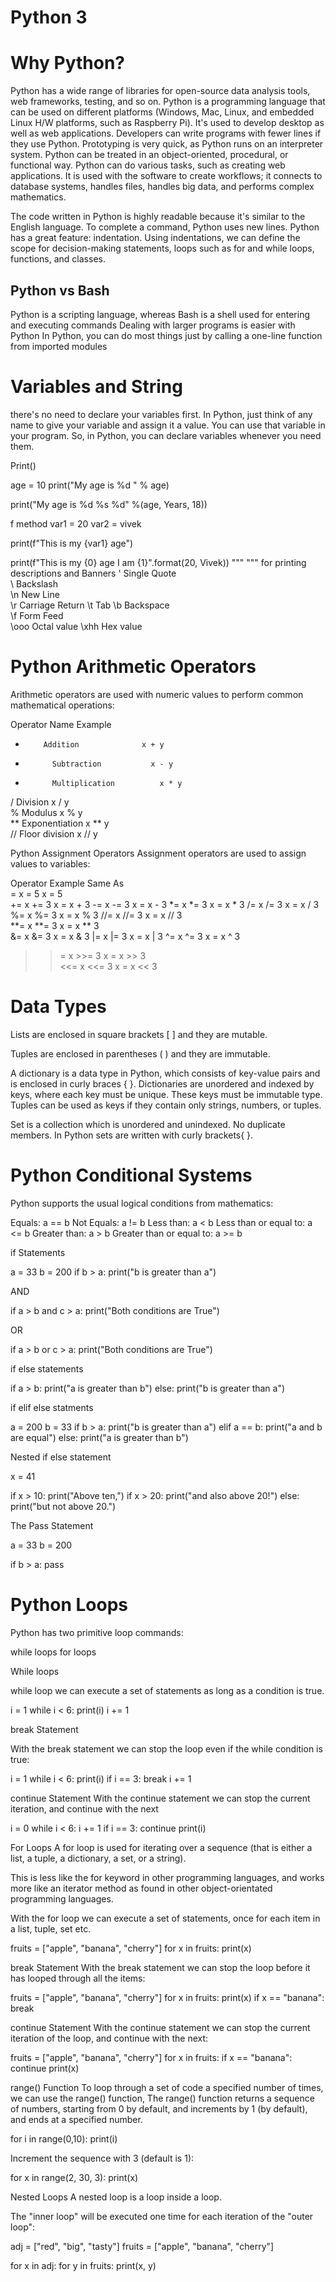 # Python 3

# Why Python?

Python has a wide range of libraries for open-source data analysis tools, web frameworks, testing, and so on. Python is a programming language that can be used on different platforms (Windows, Mac, Linux, and embedded Linux H/W platforms, such as Raspberry Pi). It's used to develop desktop as well as web applications.
Developers can write programs with fewer lines if they use Python. Prototyping is very quick, as Python runs on an interpreter system. Python can be treated in an object-oriented, procedural, or functional way.
Python can do various tasks, such as creating web applications. It is used with the software to create workflows; it connects to database systems, handles files, handles big data, and performs complex mathematics.

The code written in Python is highly readable because it's similar to the English language. To complete a command, Python uses new lines.
Python has a great feature: indentation. Using indentations, we can define the scope for decision-making statements, loops such as for and while loops, functions, and classes.

## Python vs Bash

Python is a scripting language, whereas Bash is a shell used for entering and executing commands
Dealing with larger programs is easier with Python
In Python, you can do most things just by calling a one-line function from imported modules

# Variables and String

there's no need to declare your variables first. In Python, just think of any name to give your variable and assign it a value. You can use that variable in your program. So, in Python, you can declare variables whenever you need them.

Print()

age = 10
print("My age is %d " % age)

print("My age is %d %s %d" %(age, Years, 18))

f method
var1 = 20
var2 = vivek

print(f"This is my {var1} age")

print(f"This is my {0} age I am {1}".format(20, Vivek))
"""  """ for printing descriptions and Banners
\'	Single Quote	
\\	Backslash	
\n	New Line	
\r	Carriage Return	
\t	Tab	
\b	Backspace	
\f	Form Feed	
\ooo	Octal value	
\xhh	Hex value


# Python Arithmetic Operators

Arithmetic operators are used with numeric values to perform common mathematical operations:

Operator	Name	               Example

+         Addition        	    x + y	
-	        Subtraction	          x - y	
*       	Multiplication   	    x * y	
/	        Division	            x / y	
%	        Modulus         	    x % y	
**	      Exponentiation	      x ** y	
//	      Floor division	      x // y


Python Assignment Operators
Assignment operators are used to assign values to variables:

Operator	  Example	      Same As	
=         	x = 5	        x = 5	
+=	        x += 3	      x = x + 3	
-=	        x -= 3	      x = x - 3	
*=	        x *= 3	      x = x * 3	
/=	        x /= 3	      x = x / 3	
%=	        x %= 3	      x = x % 3	
//=	        x //= 3	      x = x // 3	
**=	        x **= 3	      x = x ** 3	
&=	        x &= 3	      x = x & 3	
|=	        x |= 3	      x = x | 3	
^=	        x ^= 3	      x = x ^ 3	
>>=	        x >>= 3       x = x >> 3	
<<=	        x <<= 3	      x = x << 3

# Data Types

Lists are enclosed in square brackets [ ] and they are mutable.

Tuples are enclosed in parentheses ( ) and they are immutable. 

A dictionary is a data type in Python, which consists of key-value pairs and is enclosed in curly braces { }. Dictionaries are unordered and indexed by keys, where each key must be unique. These keys must be immutable type. Tuples can be used as keys if they contain only strings, numbers, or tuples.

Set is a collection which is unordered and unindexed. No duplicate members. In Python sets are written with curly brackets{ }.

# Python Conditional Systems

Python supports the usual logical conditions from mathematics:

Equals: a == b
Not Equals: a != b
Less than: a < b
Less than or equal to: a <= b
Greater than: a > b
Greater than or equal to: a >= b

if Statements

a = 33
b = 200
if b > a:
  print("b is greater than a")
  

AND

if a > b and c > a:
  print("Both conditions are True")
  
OR

if a > b or c > a:
  print("Both conditions are True")
  
  
if else statements

if a > b:
  print("a is greater than b")
else:
  print("b is greater than a")

if elif else statments

a = 200
b = 33
if b > a:
  print("b is greater than a")
elif a == b:
  print("a and b are equal")
else:
  print("a is greater than b")
  
  
Nested if else statement

x = 41

if x > 10:
  print("Above ten,")
  if x > 20:
    print("and also above 20!")
  else:
    print("but not above 20.")
    
    
The Pass Statement

a = 33
b = 200

if b > a:
  pass
  
# Python Loops
Python has two primitive loop commands:

while loops
for loops 

While loops

while loop we can execute a set of statements as long as a condition is true.

i = 1
while i < 6:
  print(i)
  i += 1
  
break Statement

With the break statement we can stop the loop even if the while condition is true:  

i = 1
while i < 6:
  print(i)
  if i == 3:
    break
  i += 1
  
continue Statement
With the continue statement we can stop the current iteration, and continue with the next

i = 0
while i < 6:
  i += 1
  if i == 3:
    continue
  print(i)
  
For Loops
A for loop is used for iterating over a sequence (that is either a list, a tuple, a dictionary, a set, or a string).

This is less like the for keyword in other programming languages, and works more like an iterator method as found in other object-orientated programming languages.

With the for loop we can execute a set of statements, once for each item in a list, tuple, set etc.

fruits = ["apple", "banana", "cherry"]
for x in fruits:
  print(x)
  
  
break Statement
With the break statement we can stop the loop before it has looped through all the items:

fruits = ["apple", "banana", "cherry"]
for x in fruits:
  print(x)
  if x == "banana":
    break
    
    
continue Statement
With the continue statement we can stop the current iteration of the loop, and continue with the next:    
    
fruits = ["apple", "banana", "cherry"]
for x in fruits:
  if x == "banana":
    continue
  print(x) 
  
  
  
range() Function
To loop through a set of code a specified number of times, we can use the range() function,
The range() function returns a sequence of numbers, starting from 0 by default, and increments by 1 (by default), and ends at a specified number.

for i in range(0,10):
  print(i)
  
Increment the sequence with 3 (default is 1):

for x in range(2, 30, 3):
  print(x)
  
  
  
Nested Loops
A nested loop is a loop inside a loop.

The "inner loop" will be executed one time for each iteration of the "outer loop":


adj = ["red", "big", "tasty"]
fruits = ["apple", "banana", "cherry"]

for x in adj:
  for y in fruits:
    print(x, y)
    
    
    
    
